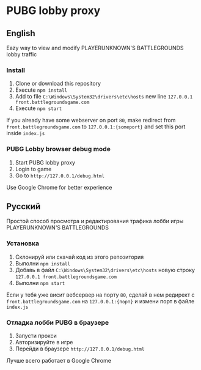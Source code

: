 # PUBG lobby proxy
## English
Eazy way to view and modify PLAYERUNKNOWN'S BATTLEGROUNDS lobby traffic

### Install
1. Clone or download this repository
2. Execute `npm install`
3. Add to file `C:\Windows\System32\drivers\etc\hosts` new line `127.0.0.1 front.battlegroundsgame.com`
4. Execute `npm start`

If you already have some webserver on port `80`, make redirect from `front.battlegroundsgame.com` to `127.0.0.1:{someport}` and set this port inside `index.js`

### PUBG Lobby browser debug mode
1. Start PUBG lobby proxy
2. Login to game
3. Go to `http://127.0.0.1/debug.html`

Use Google Chrome for better experience

## Русский
Простой способ просмотра и редактирования трафика лобби игры PLAYERUNKNOWN'S BATTLEGROUNDS

### Установка
1. Склонируй или скачай код из этого репозитория
2. Выполни `npm install`
3. Добавь в файл `C:\Windows\System32\drivers\etc\hosts` новую строку `127.0.0.1 front.battlegroundsgame.com`
4. Выполни `npm start`

Если у тебя уже висит вебсервер на порту `80`, сделай в нем редирект с `front.battlegroundsgame.com` на `127.0.0.1:{порт}` и измени порт в файле `index.js`

### Отладка лобби PUBG в браузере
1. Запусти прокси
2. Авторизируйте в игре
3. Перейди в браузере `http://127.0.0.1/debug.html`

Лучше всего работает в Google Chrome